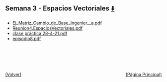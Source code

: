 
<html>
<body>
<h2>Semana 3 - Espacios Vectoriales <a href="https://downgit.github.io/#/home?url=https://github.com/Apuntes-FIUBA/Apuntes-Electronica/tree/main/81 - Matemática/8102 - Algebra II/Clases Vargas/1 - Espacios Vectoriales/Semana 3 - Espacios Vectoriales" style="font-size:20px">  ⬇️ </a></h2>
<ul>
    <li><a href="Ej_Matriz_Cambio_de_Base_Ingenier__a.pdf">Ej_Matriz_Cambio_de_Base_Ingenier__a.pdf</a></li>
    <li><a href="Reunion4.EspaciosVectoriales.pdf">Reunion4.EspaciosVectoriales.pdf</a></li>
    <li><a href="clase práctica 28-4-21.pdf">clase práctica 28-4-21.pdf</a></li>
    <li><a href="episodio8.pdf">episodio8.pdf</a></li>
</ul>
</body>
</html>











<br><br><br><br><br><a href="../" style="float: left">(Volver)</a> <a href="https://apuntes-fiuba.github.io/Apuntes-Electronica" style="float: right">(Página Principal)</a>
